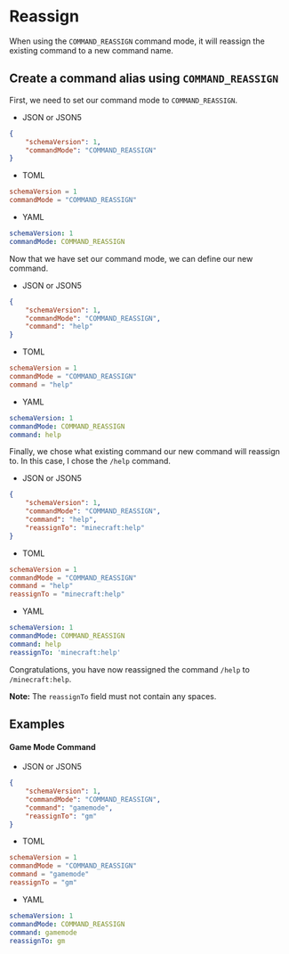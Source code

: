 # Reassign

When using the `COMMAND_REASSIGN` command mode, it will reassign the existing command to a new command name.

## Create a command alias using `COMMAND_REASSIGN`

First, we need to set our command mode to `COMMAND_REASSIGN`.

* JSON or JSON5

```json
{
    "schemaVersion": 1,
    "commandMode": "COMMAND_REASSIGN"
}
```

* TOML

```toml
schemaVersion = 1
commandMode = "COMMAND_REASSIGN"
```

* YAML

```yaml
schemaVersion: 1
commandMode: COMMAND_REASSIGN
```

Now that we have set our command mode, we can define our new command.

* JSON or JSON5

```json
{
    "schemaVersion": 1,
    "commandMode": "COMMAND_REASSIGN",
    "command": "help"
}
```

* TOML

```toml
schemaVersion = 1
commandMode = "COMMAND_REASSIGN"
command = "help"
```

* YAML

```yaml
schemaVersion: 1
commandMode: COMMAND_REASSIGN
command: help
```

Finally, we chose what existing command our new command will reassign to. In this case, I chose the `/help` command.

* JSON or JSON5

```json
{
    "schemaVersion": 1,
    "commandMode": "COMMAND_REASSIGN",
    "command": "help",
    "reassignTo": "minecraft:help"
}
```

* TOML

```toml
schemaVersion = 1
commandMode = "COMMAND_REASSIGN"
command = "help"
reassignTo = "minecraft:help"
```

* YAML

```yaml
schemaVersion: 1
commandMode: COMMAND_REASSIGN
command: help
reassignTo: 'minecraft:help'
```

Congratulations, you have now reassigned the command `/help` to `/minecraft:help`.

**Note:** The `reassignTo` field must not contain any spaces.

## Examples

#### Game Mode Command

* JSON or JSON5

```json
{
    "schemaVersion": 1,
    "commandMode": "COMMAND_REASSIGN",
    "command": "gamemode",
    "reassignTo": "gm"
}
```

* TOML

```toml
schemaVersion = 1
commandMode = "COMMAND_REASSIGN"
command = "gamemode"
reassignTo = "gm"
```

* YAML

```yaml
schemaVersion: 1
commandMode: COMMAND_REASSIGN
command: gamemode
reassignTo: gm
```
